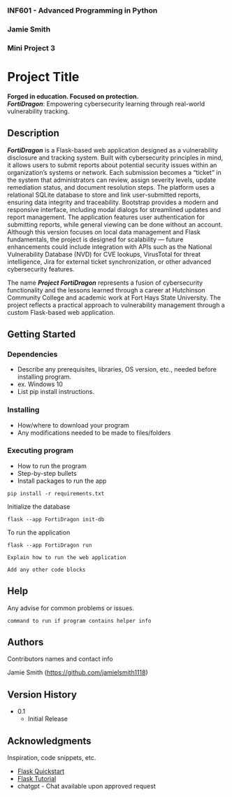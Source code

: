 ### INF601 - Advanced Programming in Python
### Jamie Smith
### Mini Project 3
 
 
# Project Title
 
**Forged in education. Focused on protection.**  
**_FortiDragon_**: Empowering cybersecurity learning through real-world vulnerability tracking.
 
## Description

_**FortiDragon**_ is a Flask-based web application designed as a vulnerability disclosure and tracking system. Built with cybersecurity principles in mind, it allows users to submit reports about potential security issues within an organization’s systems or network. Each submission becomes a “ticket” in the system that administrators can review, assign severity levels, update remediation status, and document resolution steps. The platform uses a relational SQLite database to store and link user-submitted reports, ensuring data integrity and traceability. Bootstrap provides a modern and responsive interface, including modal dialogs for streamlined updates and report management. The application features user authentication for submitting reports, while general viewing can be done without an account. Although this version focuses on local data management and Flask fundamentals, the project is designed for scalability — future enhancements could include integration with APIs such as the National Vulnerability Database (NVD) for CVE lookups, VirusTotal for threat intelligence, Jira for external ticket synchronization, or other advanced cybersecurity features.

The name _**Project FortiDragon**_ represents a fusion of cybersecurity functionality and the lessons learned through a career at Hutchinson Community College and academic work at Fort Hays State University. The project reflects a practical approach to vulnerability management through a custom Flask-based web application.
 
## Getting Started
 
### Dependencies
 
* Describe any prerequisites, libraries, OS version, etc., needed before installing program.
* ex. Windows 10
* List pip install instructions.
 
### Installing
 
* How/where to download your program
* Any modifications needed to be made to files/folders
 
### Executing program
 
* How to run the program
* Step-by-step bullets
* Install packages to run the app
```
pip install -r requirements.txt
```
 
Initialize the database
```
flask --app FortiDragon init-db
```
To run the application
```
flask --app FortiDragon run
```

```
Explain how to run the web application
```

```
Add any other code blocks
```
## Help
 
Any advise for common problems or issues.
```
command to run if program contains helper info
```
 
## Authors
 
Contributors names and contact info
 
Jamie Smith (https://github.com/jamielsmith1118)
 
## Version History

* 0.1
    * Initial Release
 
## Acknowledgments
 
Inspiration, code snippets, etc.
* [Flask Quickstart](https://flask.palletsprojects.com/en/stable/quickstart/)
* [Flask Tutorial](https://flask.palletsprojects.com/en/stable/tutorial/)
* chatgpt - Chat available upon approved request